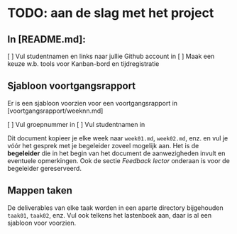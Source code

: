 # TODO: aan de slag met het project

## In [README.md]:

[ ] Vul studentnamen en links naar jullie Github account in
[ ] Maak een keuze w.b. tools voor Kanban-bord en tijdregistratie

## Sjabloon voortgangsrapport

Er is een sjabloon voorzien voor een voortgangsrapport in [voortgangsrapport/weeknn.md]

[ ] Vul groepnummer in
[ ] Vul studentnamen in

Dit document kopieer je elke week naar `week01.md`, `week02.md`, enz. en vul je vóór het gesprek met je begeleider zoveel mogelijk aan. Het is de **begeleider** die in het begin van het document de aanwezigheden invult en eventuele opmerkingen. Ook de sectie *Feedback lector* onderaan is voor de begeleider gereserveerd.

## Mappen taken

De deliverables van elke taak worden in een aparte directory bijgehouden `taak01`, `taak02`, enz. Vul ook telkens het lastenboek aan, daar is al een sjabloon voor voorzien.
